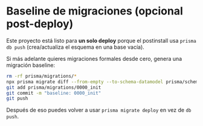 # Baseline de migraciones (opcional post-deploy)

Este proyecto está listo para **un solo deploy** porque el postinstall usa `prisma db push` (crea/actualiza el esquema en una base vacía).

Si más adelante quieres migraciones formales desde cero, genera una migración baseline:

```bash
rm -rf prisma/migrations/*
npx prisma migrate diff --from-empty --to-schema-datamodel prisma/schema.prisma --script > prisma/migrations/0000_init/migration.sql
git add prisma/migrations/0000_init
git commit -m "baseline: 0000_init"
git push
```

Después de eso puedes volver a usar `prisma migrate deploy` en vez de `db push`.
